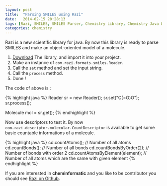 ```yaml
---
layout: post
title:  "Parsing SMILES using Razi"
date:   2014-02-15 20:28:13
tags: [Razi, SMILES, SMILES Parser, Chemistry Library, Chemistry Java Library]
categories: chemistry
---
```


Razi is a new scientific library for java.
By now this library is ready to parse SMILES and make an object-oriented model of a molecule.

1. [Download][1] The library, and import it into your project.
2. Make an instance of `com.razi.formats.smiles.Reader`.
3. Call the `set` method and set the input string.
4. Call the `process` method.
5. Done !

The code of above is :

{% highlight java %}
Reader sr = new Reader();
sr.set("C(=O)O");
sr.process();

Molecule mol = sr.get();
{% endhighlight %}

Now use descriptors to test it. By now `com.razi.descriptor.molecular.CountDescriptor` is available to get some basic countable informations of a molecule.

{% highlight java %}
cd.countAtoms(); // Number of all atoms
cd.countBonds(); // Number of all bonds
cd.countBondsByOrder(2); // Number of bonds with order 2
cd.countAtomsByElement(element); // Number of all atoms which are the same with given element
{% endhighlight %}

If you are interested in **cheminformatic** and you like to be contributor you should see [Razi on Github](https://github.com/mohebifar/Razi).


  [1]: https://github.com/mohebifar/Razi/tree/master/dist "Download"

